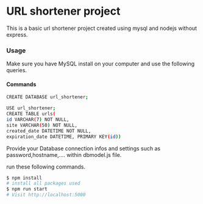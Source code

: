 # URL shortener project

This is a basic url shortener project created using mysql and nodejs without express.

### Usage

Make sure you have MySQL install on your computer and use the following queries.

#### Commands
```sh
CREATE DATABASE url_shortener;

USE url_shortener;
CREATE TABLE urls(
id VARCHAR(7) NOT NULL,
site VARCHAR(50) NOT NULL,
created_date DATETIME NOT NULL,
expiration_date DATETIME, PRIMARY KEY(id))
```
Provide your Database connection infos and settings such as password,hostname,.... within dbmodel.js file.


run these following commands.
```sh
$ npm install
# install all packages used
$ npm run start
# Visit http://localhost:5000
```
